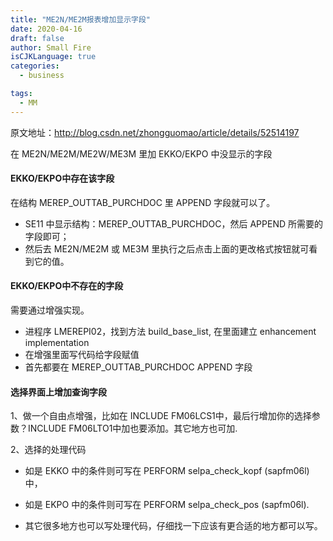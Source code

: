 ```yaml
---
title: "ME2N/ME2M报表增加显示字段"
date: 2020-04-16
draft: false
author: Small Fire
isCJKLanguage: true
categories: 
  - business

tags: 
  - MM
---
```


原文地址：http://blog.csdn.net/zhongguomao/article/details/52514197



在 ME2N/ME2M/ME2W/ME3M 里加 EKKO/EKPO 中没显示的字段

#### EKKO/EKPO中存在该字段

在结构 MEREP_OUTTAB_PURCHDOC 里 APPEND 字段就可以了。

- SE11 中显示结构：MEREP_OUTTAB_PURCHDOC，然后 APPEND 所需要的字段即可；
- 然后去 ME2N/ME2M 或 ME3M 里执行之后点击上面的更改格式按钮就可看到它的值。

#### EKKO/EKPO中不存在的字段

需要通过增强实现。

- 进程序 LMEREPI02，找到方法 build_base_list, 在里面建立 enhancement implementation
- 在增强里面写代码给字段赋值
- 首先都要在 MEREP_OUTTAB_PURCHDOC APPEND 字段

#### 选择界面上增加查询字段

1、做一个自由点增强，比如在  INCLUDE FM06LCS1中，最后行增加你的选择参数？INCLUDE FM06LTO1中加也要添加。其它地方也可加.

2、选择的处理代码

- 如是 EKKO 中的条件则可写在  PERFORM selpa_check_kopf (sapfm06l) 中，

- 如是 EKPO 中的条件则可写在  PERFORM selpa_check_pos (sapfm06l). 
- 其它很多地方也可以写处理代码，仔细找一下应该有更合适的地方都可以写。